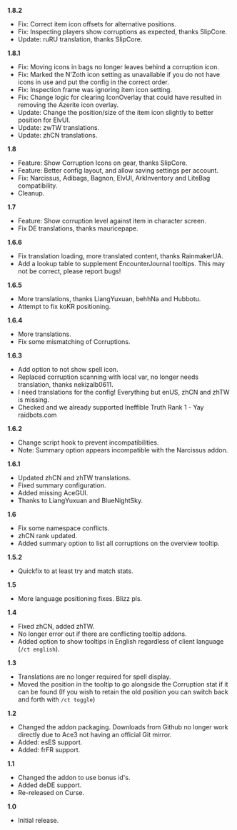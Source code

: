 **1.8.2**
- Fix: Correct item icon offsets for alternative positions.
- Fix: Inspecting players show corruptions as expected, thanks SlipCore.
- Update: ruRU translation, thanks SlipCore.

**1.8.1**
- Fix: Moving icons in bags no longer leaves behind a corruption icon.
- Fix: Marked the N'Zoth icon setting as unavailable if you do not have icons in use and put the config in the correct order.
- Fix: Inspection frame was ignoring item icon setting.
- Fix: Change logic for clearing IconOverlay that could have resulted in removing the Azerite icon overlay.
- Update: Change the position/size of the item icon slightly to better position for ElvUI. 
- Update: zwTW translations.
- Update: zhCN translations.

**1.8**

- Feature: Show Corruption Icons on gear, thanks SlipCore.
- Feature: Better config layout, and allow saving settings per account.
- Fix: Narcissus, Adibags, Bagnon, ElvUI, ArkInventory and LiteBag compatibility.
- Cleanup.

**1.7**

- Feature: Show corruption level against item in character screen.
- Fix DE translations, thanks mauricepape.

**1.6.6**

- Fix translation loading, more translated content, thanks RainmakerUA.
- Add a lookup table to supplement EncounterJournal tooltips. This may not be correct, please report bugs!

**1.6.5**

- More translations, thanks LiangYuxuan, behhNa and Hubbotu.
- Attempt to fix koKR positioning.

**1.6.4**

- More translations.
- Fix some mismatching of Corruptions.

**1.6.3**

- Add option to not show spell icon.
- Replaced corruption scanning with local var, no longer needs translation, thanks nekizalb0611.
- I need translations for the config! Everything but enUS, zhCN and zhTW is missing.
- Checked and we already supported Ineffible Truth Rank 1 - Yay raidbots.com

**1.6.2**

- Change script hook to prevent incompatibilities.
- Note: Summary option appears incompatible with the Narcissus addon.

**1.6.1**

- Updated zhCN and zhTW translations.
- Fixed summary configuration.
- Added missing AceGUI.
- Thanks to LiangYuxuan and BlueNightSky.

**1.6**

- Fix some namespace conflicts.
- zhCN rank updated.
- Added summary option to list all corruptions on the overview tooltip.

**1.5.2**

- Quickfix to at least try and match stats.

**1.5**

- More language positioning fixes. Blizz pls.

**1.4**

- Fixed zhCN, added zhTW.
- No longer error out if there are conflicting tooltip addons.
- Added option to show tooltips in English regardless of client language (`/ct english`).

**1.3**

- Translations are no longer required for spell display.
- Moved the position in the tooltip to go alongside the Corruption stat if it can be found (If you wish to retain the old position you can switch back and forth with `/ct toggle`)

**1.2**

- Changed the addon packaging. Downloads from Github no longer work directly due to Ace3 not having an official Git mirror.
- Added: esES support.
- Added: frFR support.

**1.1**

- Changed the addon to use bonus id's.
- Added deDE support.
- Re-released on Curse.

**1.0**

- Initial release.
